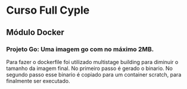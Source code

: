 
# Curso Full Cyple

## Módulo Docker

### Projeto Go: Uma imagem go com no máximo 2MB.
Para fazer o dockerfile foi utilizado multistage building para diminuir o tamanho da imagem final.
No primeiro passo é gerado o binario. No segundo passo esse binario é copiado para um container scratch, para finalmente ser executado.
